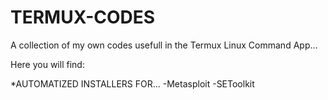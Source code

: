 # TERMUX-CODES
A collection of my own codes usefull in the Termux Linux Command App... 

Here you will find: 

*AUTOMATIZED INSTALLERS FOR...
-Metasploit
-SEToolkit

